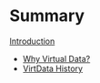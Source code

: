 # Summary

[Introduction](./introduction.md)
- [Why Virtual Data?](./why_virtdata.md)
- [VirtData History](./history.md)

